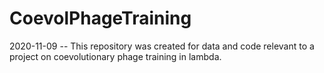 # CoevolPhageTraining
2020-11-09 -- This repository was created for data and code relevant to a project on coevolutionary phage training in lambda.

